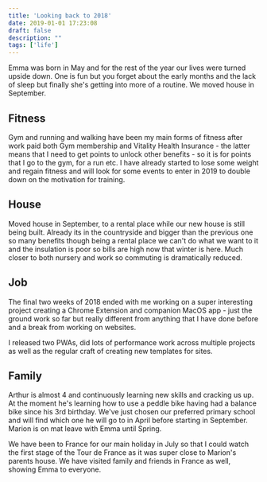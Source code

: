 ```yaml
---
title: 'Looking back to 2018'
date: 2019-01-01 17:23:08
draft: false
description: ""
tags: ['life']
---
```


Emma was born in May and for the rest of the year our lives were turned upside down. One is fun but you forget about the early months and the lack of sleep but finally she's getting into more of a routine. We moved house in September.

Fitness
-------

Gym and running and walking have been my main forms of fitness after work paid both Gym membership and Vitality Health Insurance - the latter means that I need to get points to unlock other benefits - so it is for points that I go to the gym, for a run etc. I have already started to lose some weight and regain fitness and will look for some events to enter in 2019 to double down on the motivation for training.

House
-----

Moved house in September, to a rental place while our new house is still being built. Already its in the countryside and bigger than the previous one so many benefits though being a rental place we can't do what we want to it and the insulation is poor so bills are high now that winter is here. Much closer to both nursery and work so commuting is dramatically reduced.

Job
---

The final two weeks of 2018 ended with me working on a super interesting project creating a Chrome Extension and companion MacOS app - just the ground work so far but really different from anything that I have done before and a break from working on websites.

I released two PWAs, did lots of performance work across multiple projects as well as the regular craft of creating new templates for sites.

Family
------

Arthur is almost 4 and continuously learning new skills and cracking us up. At the moment he's learning how to use a peddle bike having had a balance bike since his 3rd birthday. We've just chosen our preferred primary school and will find which one he will go to in April before starting in September. Marion is on mat leave with Emma until Spring.

We have been to France for our main holiday in July so that I could watch the first stage of the Tour de France as it was super close to Marion's parents house. We have visited family and friends in France as well, showing Emma to everyone.